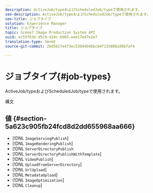 ```yaml
---
description: ActiveJob/typeおよびScheduledJob/typeで使用されます。
seo-description: ActiveJob/typeおよびScheduledJob/typeで使用されます。
seo-title: ジョブタイプ
solution: Experience Manager
title: ジョブタイプ
topic: Scene7 Image Production System API
uuid: ec55f636-d5c9-419c-b965-eee17ed7e2e7
translation-type: tm+mt
source-git-commit: 2bd5b17e473ec53844b4bbcb4f13580b2d6bfaf4

---
```



# ジョブタイプ{#job-types}

ActiveJob/typeおよびScheduledJob/typeで使用されます。

構文

## 値 {#section-5a623c905fb24fcd8d2dd655968aa666}

* [!DNL `ImageServingPublish`]
* [!DNL `ImageRenderingPublish`]
* [!DNL `ServerDirectoryPublish`
* [!DNL `ServerDirectoryPublishWithTemplate`]
* [!DNL `VideoPublish`]
* [!DNL `UploadFromServerDirectory`]
* [!DNL `UrlUpload`]
* [!DNL `MetadataUpload`]
* [!DNL `ImageOptimization`]
* [!DNL `Cleanup`]

